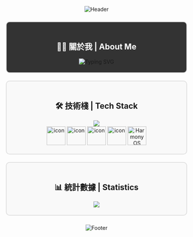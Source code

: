 <div align="center">

![Header](https://capsule-render.vercel.app/api?type=waving&color=gradient&height=200&section=header&text=WALKERKILLER&fontSize=80&fontAlignY=35&animation=twinkling&fontColor=white)

<div style="display: flex; justify-content: center; flex-wrap: wrap;">

  <div style="flex: 1; min-width: 300px; margin: 10px; padding: 20px; border: 2px solid #e0e0e0; border-radius: 10px; background-color: #333333;">
    <h2 style="color: #FFFFFF;">👨‍💻 關於我 | About Me</h2>
    <img src="https://readme-typing-svg.herokuapp.com?font=Fira+Code&size=18&duration=3000&pause=1000&color=FFFFFF&center=true&vCenter=true&width=600&lines=🎯+程式設計初學者+|+Programming+Beginner;🌱+網頁前端開發初學者+|+Frontend+Development+Beginner;🤖+機器學習初學者+|+Machine+Learning+Beginner;📱+鴻蒙OS開發初學者+|+HarmonyOS+Development+Beginner" alt="Typing SVG" />
  </div>

  <div style="flex: 1; min-width: 300px; margin: 10px; padding: 20px; border: 2px solid #e0e0e0; border-radius: 10px; background-color: #f9f9f9;">
    <h2>🛠️ 技術棧 | Tech Stack</h2>
    <div align="center">
      <img src="https://skillicons.dev/icons?i=html,css,js,python,vscode,git" />
      <br/>
      <img src="https://techstack-generator.vercel.app/react-icon.svg" alt="icon" width="50" height="50" />
      <img src="https://techstack-generator.vercel.app/python-icon.svg" alt="icon" width="50" height="50" />
      <img src="https://techstack-generator.vercel.app/js-icon.svg" alt="icon" width="50" height="50" />
      <img src="https://techstack-generator.vercel.app/github-icon.svg" alt="icon" width="50" height="50" />
      <img src="https://img.shields.io/badge/-HarmonyOS-000000?style=flat-square&logo=huawei&logoColor=red" alt="HarmonyOS" height="50" />
    </div>
  </div>

  <div style="flex: 1; min-width: 300px; margin: 10px; padding: 20px; border: 2px solid #e0e0e0; border-radius: 10px; background-color: #f9f9f9;">
    <h2>📊 統計數據 | Statistics</h2>
    <div align="center">
      <img src="https://github-readme-stats.vercel.app/api/top-langs/?username=WALKERKILLER&layout=compact&theme=radical&hide_border=true&hide_title=true" />
    </div>
  </div>

</div>

![Footer](https://capsule-render.vercel.app/api?type=waving&color=gradient&height=100&section=footer)

</div>   
